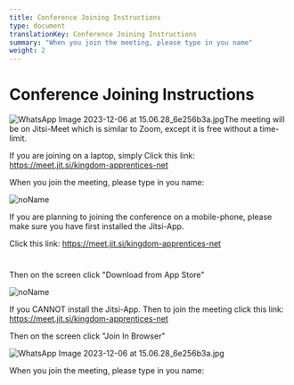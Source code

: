 ```yaml
---
title: Conference Joining Instructions
type: document
translationKey: Conference Joining Instructions
summary: "When you join the meeting, please type in you name"
weight: 2
---
```

# Conference Joining Instructions

![WhatsApp Image 2023-12-06 at 15.06.28_6e256b3a.jpg](/media/01_Apprentice-Training/Conference-Link/WhatsApp-Image-2023-12-06-at-15.06.28_6e256b3a.jpeg)The meeting will be on Jitsi-Meet which is similar to Zoom, except it is free without a time-limit.

If you are joining on a laptop, simply Click this link: https://meet.jit.si/kingdom-apprentices-net

When you join the meeting, please type in you name:

![noName](/media/01_Apprentice-Training/Conference-Link/00f63e9a7ad33f7ddbd879a219d015dc.jpeg)

If you are planning to joining the conference on a mobile-phone, please make sure you have first installed the Jitsi-App.

Click this link: https://meet.jit.si/kingdom-apprentices-net

# 

Then on the screen click "Download from App Store"

![noName](/media/01_Apprentice-Training/Conference-Link/70355c2b3f52a07fe96c280878d94992.jpeg)

If you CANNOT install the Jitsi-App. Then to join the meeting click this link: https://meet.jit.si/kingdom-apprentices-net

Then on the screen click "Join In Browser"

![WhatsApp Image 2023-12-06 at 15.06.28_6e256b3a.jpg](/media/01_Apprentice-Training/Conference-Link/WhatsApp-Image-2023-12-06-at-15.06.28_6e256b3a.jpeg)

When you join the meeting, please type in you name:
